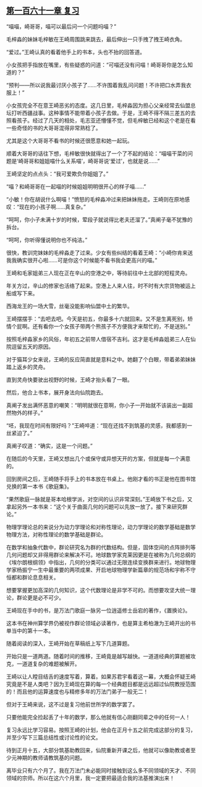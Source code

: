 ## [第一百六十一章 复习](https://www.xxbiquge.com/11_11207/5463586.html)


  “喵喵，崎哥哥，喵可以最后问一个问题吗喵？”

  毛梓淼的妹妹毛梓敏在王崎周围跳来跳去，最后伸出一只手拽了拽王崎衣角。

  “爱过。”王崎认真的看着他手上的书本，头也不抬的回答道。

  小女孩把手指放在嘴里，有些疑惑的问道：“可喵还没有问喵！崎哥哥你是怎么知道的？”

  “预判——所以说我最讨厌小孩子了……不许围着我乱问问题！不许把口水弄我衣服上！”

  小女孩完全不在意王崎恶劣的态度。这几日里，毛梓淼因为担心父亲经常去仙盟总坛打听西疆战事。这种事情不能带着小孩子去做。于是，王崎不得不隔三差五的去照看孩子。经过了几天的相处，毛志亚还懵懂不觉，但毛梓敏已经和这个老是在看一些奇怪的书的大哥哥混得非常熟稔了。

  尤其是这个大哥哥不看书的时候还很愿意和她一起玩。

  顺着大哥哥的话往下想，毛梓敏很快就得出了一个了不起的结论：“喵喵干菜的问题是‘崎哥哥和姐姐喵什么关系喵’，崎哥哥说‘爱过’，也就是说……”

  王崎坚定的点点头：“我可爱欺负你姐姐了。”

  “喵？和崎哥哥在一起喵的时候姐姐明明很开心的样子喵……”

  “小敏！你在胡说什么啊喵！”愤怒的毛梓淼冲过来把妹妹拖走。王崎则在原地感叹：“现在的小孩子啊……真复杂。”

  “呵呵，你小子未满十岁的时候，荤段子就说得比老夫还溜了。”真阐子毫不犹豫的拆台。

  “呵呵，你听得懂说明你也不纯洁。”

  很快，教训完妹妹的毛梓淼走了过来。少女有些纠结的看着王崎：“小崎你肯来送我我确实很开心啦……可是你这个时候能不看书我会更高兴的喵。”

  王崎和毛家姐弟三人现在正在辛山的空港之中，等待前往中土北部的短程灵舟。

  年关方过，辛山的修家也活络了起来。空港上人来人往，时不时有大宗货物被运上船或写下来。

  西海龙王的一场大雪，丝毫没能影响仙盟中土的繁华。

  王崎摆摆手：“去吧去吧。今天是初五，你最多十六就回来。又不是生离死别，矫情个屁啊。还有看你一个女孩子带两个熊孩子不方便我才来帮忙的，不是送别。”

  按照毛梓淼家乡的风俗，年初五之前带人借宿不吉利。这才是毛梓淼姐弟三人在仙院逗留五天的原因。

  对于猫耳少女来说，王崎的反应简直就是意料之中。她翻了个白眼，带着弟弟妹妹踏上返乡的灵舟。

  直到灵舟快要驶出视野的时候，王崎才抬头看了一眼。

  然后，他合上书本，展开身法向仙院跑去。

  真阐子发出满怀恶意的嘲笑：“明明就很在意啊，你小子一开始就不该装出一副超然物外的样子。”

  “呸，我现在时间有限好吗？”王崎啐道：“现在还找不到筑基的灵感，我都感到一丝紧迫了。”

  真阐子叹道：“确实，这是一个问题。”

  在随后的今天里，王崎又想出几个或保守或异想天开的方案，但就是每一个满意的。

  回到房间之后，王崎随手将手上的书本放在书桌上。他刚才看的书正是他在图书馆兑换的第一本书《歌庭集》。

  “果然歌庭一脉就是哥本哈根学派，对空间的认识非常深刻。”王崎放下书之后，又拿起另外一本书来：“这个关于曲面几何的问题可以先放一放了。接下来研究群论。”

  物理学理论总的来说分为动力学理论和对称性理论，动力学理论的数学基础是数学物理方法，对称性理论的数学基础是群论。

  在数学和抽象代数中，群论研究名为群的代数结构。但是，固体空间的点阵排列等几何问题却又非得用群论来解决不可。地球数学家克莱因更是在被称为几何总纲的《埃尔朗根纲领》中指出，几何的分类可以通过无限连续变换群来进行。地球物理学家杨振宁一生中最重要的两项成果、开启地球物理学新篇章的规范场和宇称不守恒都和群论息息相关。

  想要掌握更加高深的几何知识，这个代数理论是非学不可的。而想要攻坚大统一理论，群论更是必不可少。

  王崎现在手中的书，是万法门歌庭一脉另一位逍遥修士岳宕的著作，《置换论》。

  这本书在神州算学界仍被视作群论领域必读著作，也是算主希柏澈为王崎开出的书单当中的第十一本。

  随着阅读的深入，王崎开始在草稿纸上写下几道算题。

  开始只是一道两道。随着时间的推移，王崎竟是越写越快。一道道经典的算题被攻克，一道道复杂的难题被解开。

  王崎以让人瞠目结舌的速度写着，算着。如果苏君宇看着这一幕，大概会怀疑王崎究竟是不是人类吧？因为王崎现在算的每一个经典题目都是远远超过仙院教授范围的！而且他的运算速度也与精修多年的万法门弟子一般无二！

  但对于王崎来说，这不过是复习他前世所学的数学罢了。

  只要他能完全捡起丢了十年的数学，那么他就有信心刚翻同辈之中的任何一人！

  复习永远比学习容易。按照王崎的计划，他会在正月十五之前完成这部分的复习，并至少写下三篇总结性或讨论性的论文。

  待到正月十五，大部分筑基助教回来，仙院重新开课之后，他就可以像助教或者至少元神期的教师请教筑基的问题。

  离毕业只有六个月了。我在万法门未必能同时接触到这么多不同领域的天才、不同领域的宗师。所以在这六个月里，我一定要把最适合我的法基推演出来！
